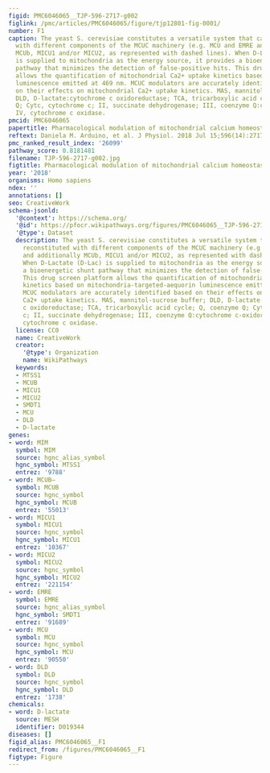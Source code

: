 ```yaml
---
figid: PMC6046065__TJP-596-2717-g002
figlink: /pmc/articles/PMC6046065/figure/tjp12801-fig-0001/
number: F1
caption: The yeast S. cerevisiae constitutes a versatile system that can be reconstituted
  with different components of the MCUC machinery (e.g. MCU and EMRE and additionally
  MCUb, MICU1 and/or MICU2, as represented with dashed lines). When D‐Lactate (D‐Lac)
  is supplied to mitochondria as the energy source, it provides a bioenergetic shunt
  pathway that minimizes the detection of false‐positive hits. This drug screen platform
  allows the quantification of mitochondrial Ca2+ uptake kinetics based on mitochondria‐targeted‐aequorin
  luminescence emitted at 469 nm. MCUC modulators are accurately identified based
  on their effects on mitochondrial Ca2+ uptake kinetics. MAS, mannitol‐sucrose buffer;
  DLD, D‐lactate:cytochrome c oxidoreductase; TCA, tricarboxylic acid cycle; Q, coenzyme
  Q; Cytc, cytochrome c; II, succinate dehydrogenase; III, coenzyme Q:cytochrome c‐oxidoreductase;
  IV, cytochrome c oxidase.
pmcid: PMC6046065
papertitle: Pharmacological modulation of mitochondrial calcium homeostasis.
reftext: Daniela M. Arduino, et al. J Physiol. 2018 Jul 15;596(14):2717-2733.
pmc_ranked_result_index: '26099'
pathway_score: 0.8181481
filename: TJP-596-2717-g002.jpg
figtitle: Pharmacological modulation of mitochondrial calcium homeostasis
year: '2018'
organisms: Homo sapiens
ndex: ''
annotations: []
seo: CreativeWork
schema-jsonld:
  '@context': https://schema.org/
  '@id': https://pfocr.wikipathways.org/figures/PMC6046065__TJP-596-2717-g002.html
  '@type': Dataset
  description: The yeast S. cerevisiae constitutes a versatile system that can be
    reconstituted with different components of the MCUC machinery (e.g. MCU and EMRE
    and additionally MCUb, MICU1 and/or MICU2, as represented with dashed lines).
    When D‐Lactate (D‐Lac) is supplied to mitochondria as the energy source, it provides
    a bioenergetic shunt pathway that minimizes the detection of false‐positive hits.
    This drug screen platform allows the quantification of mitochondrial Ca2+ uptake
    kinetics based on mitochondria‐targeted‐aequorin luminescence emitted at 469 nm.
    MCUC modulators are accurately identified based on their effects on mitochondrial
    Ca2+ uptake kinetics. MAS, mannitol‐sucrose buffer; DLD, D‐lactate:cytochrome
    c oxidoreductase; TCA, tricarboxylic acid cycle; Q, coenzyme Q; Cytc, cytochrome
    c; II, succinate dehydrogenase; III, coenzyme Q:cytochrome c‐oxidoreductase; IV,
    cytochrome c oxidase.
  license: CC0
  name: CreativeWork
  creator:
    '@type': Organization
    name: WikiPathways
  keywords:
  - MTSS1
  - MCUB
  - MICU1
  - MICU2
  - SMDT1
  - MCU
  - DLD
  - D-lactate
genes:
- word: MIM
  symbol: MIM
  source: hgnc_alias_symbol
  hgnc_symbol: MTSS1
  entrez: '9788'
- word: MCUB–
  symbol: MCUB
  source: hgnc_symbol
  hgnc_symbol: MCUB
  entrez: '55013'
- word: MICU1
  symbol: MICU1
  source: hgnc_symbol
  hgnc_symbol: MICU1
  entrez: '10367'
- word: MICU2
  symbol: MICU2
  source: hgnc_symbol
  hgnc_symbol: MICU2
  entrez: '221154'
- word: EMRE
  symbol: EMRE
  source: hgnc_alias_symbol
  hgnc_symbol: SMDT1
  entrez: '91689'
- word: MCU
  symbol: MCU
  source: hgnc_symbol
  hgnc_symbol: MCU
  entrez: '90550'
- word: DLD
  symbol: DLD
  source: hgnc_symbol
  hgnc_symbol: DLD
  entrez: '1738'
chemicals:
- word: D-lactate
  source: MESH
  identifier: D019344
diseases: []
figid_alias: PMC6046065__F1
redirect_from: /figures/PMC6046065__F1
figtype: Figure
---
```

